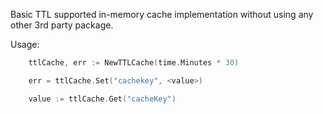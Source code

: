 Basic TTL supported in-memory cache implementation without using any other 3rd party package.

Usage:

```go
    ttlCache, err := NewTTLCache(time.Minutes * 30)

    err = ttlCache.Set("cachekey", <value>)

    value := ttlCache.Get("cacheKey")
```
